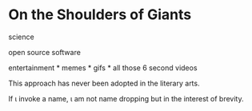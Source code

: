# On the Shoulders of Giants

science

open source software

entertainment
    * memes
    * gifs
    * all those 6 second videos


This approach has never been adopted in the literary arts.


If &iota; invoke a name, &iota; am not name dropping but in the interest of
brevity.

